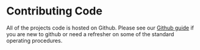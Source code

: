 # Contributing Code

All of the projects code is hosted on Github. Please see our [Github guide](github-guide.md) if you are new to github or need a refresher on some of the standard operating procedures.

